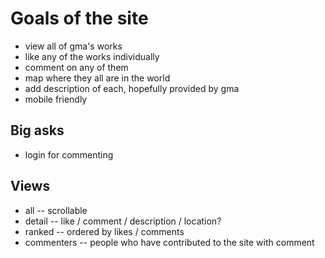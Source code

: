 # Goals of the site

* view all of gma's works
* like any of the works individually
* comment on any of them
* map where they all are in the world
* add description of each, hopefully provided by gma
* mobile friendly

## Big asks

* login for commenting

## Views

* all -- scrollable
* detail -- like / comment / description / location?
* ranked -- ordered by likes / comments
* commenters -- people who have contributed to the site with comment

